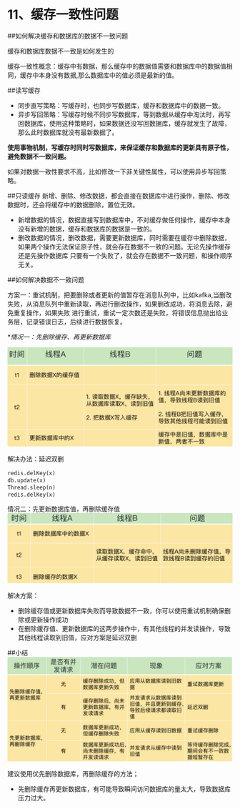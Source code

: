 # 11、缓存一致性问题

##如何解决缓存和数据库的数据不一致问题

缓存和数据库数据不一致是如何发生的

缓存一致性概念：缓存中有数据，那么缓存中的数据值需要和数据库中的数据值相同，缓存中本身没有数据,那么数据库中的值必须是最新的值。

##读写缓存
- 同步直写策略：写缓存时，也同步写数据库，缓存和数据库中的数据一致。
- 异步写回策略：写缓存时候不同步写数据库，等到数据从缓存中淘汰时，再写回数据库，使用这种策略时，如果数据还没写回数据库，缓存就发生了故障，那么此时数据库就没有最新数据了。

**使用事物机制，写缓存时同时写数据库，来保证缓存和数据库的更新具有原子性，避免数据不一致问题。**

如果对数据一致性要求不高，比如修改一下非关键性属性，可以使用异步写回策略。

##只读缓存
新增、删除、修改数据，都会直接在数据库中进行操作，删除、修改数据时，还会将缓存中的数据删除，置位无效。

- 新增数据的情况，数据直接写到数据库中，不对缓存做任何操作，缓存中本身没有新增的数据，缓存和数据库的数据是一致的。
- 删改数据的情况，删改数据，需要更新数据库，同时需要在缓存中删除数据，如果两个操作无法保证原子性，就会存在数据不一致的问题。无论先操作缓存还是先操作数据库
只要有一个失败了，就会存在数据不一致问题，和操作顺序无关。
  
##如何解决数据不一致问题

方案一：重试机制，把要删除或者更新的值暂存在消息队列中，比如kafka,当删改失败，从消息队列中重新读取，再进行删改操作，如果删改成功，将消息去除，避免重复操作，如果失败
进行重试，重试一定次数还是失败，将错误信息抛出给业务层，记录错误日志，后续进行数据恢复。

**情况一：先删除缓存、再更新数据库*

![](../image/redis21.png)

解决办法：延迟双删
```
redis.delKey(x)
db.update(x)
Thread.sleep(n)
redis.delKey(x)
```

情况二：先更新数据库值，再删除缓存值
![](../image/redis22.png)

解决方案：
- 删除缓存值或更新数据库失败而导致数据不一致，你可以使用重试机制确保删除或更新操作成功
- 在删除缓存值、更新数据库的这两步操作中，有其他线程的并发读操作，导致其他线程读取到旧值，应对方案是延迟双删

##小结
![](../image/redis23.png)

建议使用优先删除数据库，再删除缓存的方法；
- 先删除缓存再更新数据库，有可能导致瞬间访问数据库的量太大，导致数据库压力过大。











